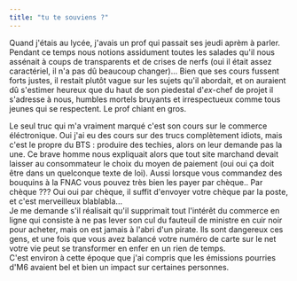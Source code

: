 ```yaml
---
title: "tu te souviens ?"
---
```


Quand j'étais au lycée, j'avais un prof qui passait ses jeudi aprèm à parler.
Pendant ce temps nous notions assidument toutes les salades qu'il nous
assénait à coups de transparents et de crises de nerfs (oui il était assez
caractériel, il n'a pas dû beaucoup changer)... Bien que ses cours fussent
forts justes, il restait plutôt vague sur les sujets qu'il abordait, et on
auraient dû s'estimer heureux que du haut de son piedestal d'_ex_-chef de
projet il s'adresse à nous, humbles mortels bruyants et irrespectueux comme
tous jeunes qui se respectent. Le prof chiant en gros.

Le seul truc qui m'a vraiment marqué c'est son cours sur le commerce
éléctronique. Oui j'ai eu des cours sur des trucs complètement idiots, mais
c'est le propre du BTS : produire des techies, alors on leur demande pas la
une. Ce brave homme nous expliquait alors que tout site marchand devait
laisser au consommateur le choix du moyen de paiement (oui oui ça doit être
dans un quelconque texte de loi). Aussi lorsque vous commandez des bouquins à
la FNAC vous pouvez très bien les payer par chèque.. Par chèque ??? Oui oui
par chèque, il suffit d'envoyer votre chèque par la poste, et c'est
merveilleux blablabla...  
Je me demande s'il réalisait qu'il supprimait tout l'intérêt du commerce en
ligne qui consiste à ne pas lever son cul du fauteuil de ministre en cuir noir
pour acheter, mais on est jamais à l'abri d'un pirate. Ils sont dangereux ces
gens, et une fois que vous avez balancé votre numéro de carte sur le net votre
vie peut se transformer en enfer en un rien de temps.  
C'est environ à cette époque que j'ai compris que les émissions pourries d'M6
avaient bel et bien un impact sur certaines personnes.

